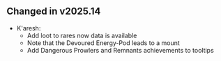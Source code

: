 ## Changed in v2025.14

* K'aresh:
    * Add loot to rares now data is available
    * Note that the Devoured Energy-Pod leads to a mount
    * Add Dangerous Prowlers and Remnants achievements to tooltips

